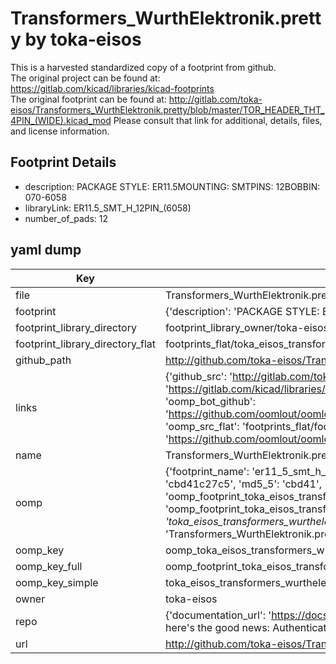 # Transformers_WurthElektronik.pretty by toka-eisos  
This is a harvested standardized copy of a footprint from github.  
The original project can be found at:  
https://gitlab.com/kicad/libraries/kicad-footprints  
The original footprint can be found at:
http://gitlab.com/toka-eisos/Transformers_WurthElektronik.pretty/blob/master/TOR_HEADER_THT_4PIN_(WIDE).kicad_mod
Please consult that link for additional, details, files, and license information.  
## Footprint Details
* description: PACKAGE STYLE: ER11.5MOUNTING: SMTPINS: 12BOBBIN: 070-6058  
* libraryLink: ER11.5_SMT_H_12PIN_(6058)  
* number_of_pads: 12  
## yaml dump  
| Key | Value |  
| --- | --- |  
| file | Transformers_WurthElektronik.pretty/ER11.5_SMT_H_12PIN_(6058).kicad_mod |  
| footprint | {'description': 'PACKAGE STYLE: ER11.5MOUNTING: SMTPINS: 12BOBBIN: 070-6058', 'libraryLink': 'ER11.5_SMT_H_12PIN_(6058)', 'number_of_pads': 12} |  
| footprint_library_directory | footprint_library_owner/toka-eisos_Transformers_WurthElektronik.pretty |  
| footprint_library_directory_flat | footprints_flat/toka_eisos_transformers_wurthelektronik_er11_5_smt_h_12pin_(6058)/working |  
| github_path | http://github.com/toka-eisos/Transformers_WurthElektronik.pretty/blob/master/ER11.5_SMT_H_12PIN_(6058).kicad_mod |  
| links | {'github_src': 'http://gitlab.com/toka-eisos/Transformers_WurthElektronik.pretty/blob/master/TOR_HEADER_THT_4PIN_(WIDE).kicad_mod', 'github_src_repo': 'https://gitlab.com/kicad/libraries/kicad-footprints', 'oomp_bot': 'footprints/toka_eisos_transformers_wurthelektronik_er11_5_smt_h_12pin_(6058)/working', 'oomp_bot_github': 'https://github.com/oomlout/oomlout_oomp_footprint_bot/tree/main/footprints/toka_eisos_transformers_wurthelektronik_er11_5_smt_h_12pin_(6058)/working', 'oomp_src_flat': 'footprints_flat/footprints_flat/toka_eisos_transformers_wurthelektronik_er11_5_smt_h_12pin_(6058)/working', 'oomp_src_flat_github': 'https://github.com/oomlout/oomlout_oomp_footprint_src/tree/main/footprints_flat/toka_eisos_transformers_wurthelektronik_er11_5_smt_h_12pin_(6058)/working'} |  
| name | Transformers_WurthElektronik.pretty |  
| oomp | {'footprint_name': 'er11_5_smt_h_12pin_(6058)', 'library_name': 'transformers_wurthelektronik', 'md5': 'cbd41c27c5cda0e73a8ac1f08738a85b', 'md5_10': 'cbd41c27c5', 'md5_5': 'cbd41', 'md5_6': 'cbd41c', 'oomp_key': 'oomp_toka_eisos_transformers_wurthelektronik_er11_5_smt_h_12pin_(6058)', 'oomp_key_extra': 'oomp_footprint_toka_eisos_transformers_wurthelektronik_er11_5_smt_h_12pin_(6058)', 'oomp_key_full': 'oomp_footprint_toka_eisos_transformers_wurthelektronik_er11_5_smt_h_12pin_(6058)_cbd41c', 'oomp_key_simple': 'toka_eisos_transformers_wurthelektronik_er11_5_smt_h_12pin_(6058)', 'original_filename': 'Transformers_WurthElektronik.pretty/ER11.5_SMT_H_12PIN_(6058).kicad_mod', 'owner_name': 'toka_eisos'} |  
| oomp_key | oomp_toka_eisos_transformers_wurthelektronik_er11_5_smt_h_12pin_(6058) |  
| oomp_key_full | oomp_footprint_toka_eisos_transformers_wurthelektronik_er11_5_smt_h_12pin_(6058) |  
| oomp_key_simple | toka_eisos_transformers_wurthelektronik_er11_5_smt_h_12pin_(6058) |  
| owner | toka-eisos |  
| repo | {'documentation_url': 'https://docs.github.com/rest/overview/resources-in-the-rest-api#rate-limiting', 'message': "API rate limit exceeded for 84.66.173.59. (But here's the good news: Authenticated requests get a higher rate limit. Check out the documentation for more details.)"} |  
| url | http://github.com/toka-eisos/Transformers_WurthElektronik.pretty |  

